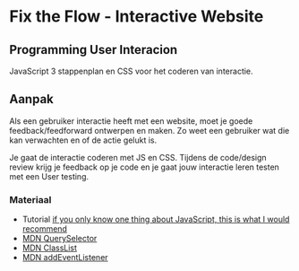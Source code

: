 # Fix the Flow - Interactive Website

## Programming User Interacion

JavaScript 3 stappenplan en CSS voor het coderen van interactie.

## Aanpak

Als een gebruiker interactie heeft met een website, moet je goede feedback/feedforward ontwerpen en maken. Zo weet een gebruiker wat die kan verwachten en of de actie gelukt is. 

Je gaat de interactie coderen met JS en CSS. Tijdens de code/design review krijg je feedback op je code en je gaat jouw interactie leren testen met een User testing.


### Materiaal

- Tutorial  [if you only know one thing about JavaScript, this is what I would recommend](https://css-tricks.com/video-screencasts/150-hey-designers-know-one-thing-javascript-recommend/)
- [MDN QuerySelector](https://developer.mozilla.org/en-US/docs/Web/API/Document/querySelector)
- [MDN ClassList](https://developer.mozilla.org/en-US/docs/Web/API/Element/classList) 
- [MDN addEventListener](https://developer.mozilla.org/en-US/docs/Web/API/EventTarget/addEventListener)


<!--

## JavaScript en Interactie (Donderdag)

_In de workshop S01W1-07-JS-en-Interactie wordt uitgelegd wat je moet doen._

De afgelopen dagen hebben we ons ondergedompeld in HTML en CSS. Maar er is nog een belangrijke taal voor een frontender: JavaScript. Een programmeertaal die we als derde laag op het Web kunnen inzetten. Nadat we ons fundament in gestructureerde HTML hebben opgezet, en met CSS de browser een aantal hints hebben gegeven, kunnen we met JavaScript (JS) in veel gevallen nog extra functionaliteit en interactie toevoegen.

HTML, CSS en JS hebben alledrie andere regels, omdat het totaal verschillende talen zijn. Als je in HTML en CSS per ongeluk een tikfout maakt, negeert een browser die vaak, en gaat die gewoon door met de rest van de pagina. In JS gaat het bij een tikfout iets sneller mis. Zodra de browser een fout in JS tegenkomt, wordt de rest niet meer uitgevoerd.

### Aanpak

We gaan net als dinsdag via de developer tools in je browser kort met JS spelen. Net als dat je de live DOM (Document Object Model) en styling kunt inspecteren en veranderen, kun je ook JS interactief uitvoeren op een webpagina.

### Individuele opdrachten

1. Open de developer tools op bijvoorbeeld je visitekaartje, door een element te inspecteren met je rechtermuisknop.

<img src="https://github.com/user-attachments/assets/bffe3e9e-bb70-4f9b-8b02-f9727b7dbc9c" width="400">

2. Ga naar het tabblad _Console_ in je developer tools, waar je JavaScript kunt typen.

<img width="600" alt="image" src="https://github.com/user-attachments/assets/20759257-fd67-46f8-b02f-377df64abca7">

Dit zijn screenshots uit Firefox. De interface verschilt iets per browser, maar allemaal hebben ze een Console met vergelijkbare functionaliteit.

3. JavaScript is goed in rekenen. Probeer bijvoorbeeld eens twee getallen op te tellen, door `5 + 9` in te typen in je _Console_, gevolgd door een Enter.

<img width="487" alt="image" src="https://github.com/user-attachments/assets/14a8e361-1a27-4c3a-a297-16ac6353a948">

Gaaf, misschien wel je eerste stukje JavaScript ooit!

4. Probeer eens `'5' + '9'` uit te voeren..

<img width="358" alt="image" src="https://github.com/user-attachments/assets/4eed8bce-becb-475b-b5ce-5f98103c6c92">

Blijkbaar doet JavaScript verschillende dingen met getallen (_Numbers_) en tekst (_Strings_). Voor nu niet heel relevant, maar dit is één van de regels binnen JavaScript.

5. Wat gebeurt er als we per ongeluk—of expres—iets verkeerd doen? Wat als we `vijf + negen` uitvoeren? Of gewoon `bladiebloep`?

<img width="389" alt="image" src="https://github.com/user-attachments/assets/dbe15c7b-afeb-438d-8f5f-491192c894f1">

Dan krijgen we een foutmelding van JavaScript, omdat dit onbekende termen zijn. Dit gaat vast nog vaker gebeuren, en er is altijd een (soms frustrerende) verklaring voor. Voor nu gaan we door met leukere dingen.

6. Voer `document.body` uit in de Console.

<img width="387" alt="image" src="https://github.com/user-attachments/assets/7457f8d7-5b92-4efb-9fa6-66a8fdbb0a0e">

Je krijgt nu een _referentie_ naar het `<body>` element uit je pagina. Blijkbaar is dit iets speciaals. Met JavaScript kun je het Document Object Model (DOM) vragen stellen, dingen laten doen, of veranderen.

7. Voer `document.Body` uit in de Console.

<img width="382" alt="image" src="https://github.com/user-attachments/assets/1dac7155-857e-43c8-a07b-41a9bfb35596">

Die is “undefined”, dus blijkbaar is het in JavaScript belangrijk dat je goed let op hoofdletters en kleine letters. Een tikfout is snel gemaakt, en ook voor een _undefined_ is altijd een verklaring.

8. Voer `document.querySelector('body')` uit in de Console.

<img width="356" alt="image" src="https://github.com/user-attachments/assets/de618876-bfa9-4961-a637-01f2b2d15a81">

Dit is dus een andere manier om een referentie naar ons `<body>` element te krijgen, maar eentje die veel flexibeler is. Met `document.querySelector()` kun je elke CSS selector gebruiken om een element op te zoeken.

9. Probeer een andere CSS selector uit, bijvoorbeeld door `document.querySelector('h1')` uit te voeren. Wees niet bang voor tikfouten, maar probeer het opnieuw als het niet lukt. (Tip: met pijltje omhoog op je toetsenbord kun je in de Console door vorige opdrachten springen)

<img width="465" alt="image" src="https://github.com/user-attachments/assets/53079324-a194-4d40-ad8b-c1c28758ea83">

10. Verander de inhoud van je pagina door `document.querySelector('body').textContent = 'JS is tof!'` uit te voeren in de Console.

En refresh daarna de pagina :)

Al deze opdrachten kunnen ook via [een script](https://github.com/fdnd-task/your-tribe-profile-card/blob/main/scripts/script.js) uitgevoerd worden. De browser voert elke regel dan stap voor stap uit, als alles goed gaat. Via JavaScript en het Document Object Model kun je bijvoorbeeld elementen opzoeken, naar _events_ luisteren (zoals een _click_ event of een _keyboard_ event), _functies_ uitvoeren zodra zo'n event plaatsvindt, en eigenschappen van de DOM veranderen. Vaak doen we dat laatste door een `class` op een bepaald element [te veranderen](https://css-tricks.com/videos/150-hey-designers-know-one-thing-javascript-recommend/), zodat er door CSS andere styling toegepast kan worden. HTML, CSS en JS werken op deze manier dus hand in hand.

### Extra opdrachten

1. Bespreek met je buur wat een haalbare, niet vereiste leuke extra interactie in je eigen visitekaartje zou kunnen zijn. Enkele ideeën:
 - Verander de styling als je op een knop klikt, door een class op een element [aan te passen](https://css-tricks.com/videos/150-hey-designers-know-one-thing-javascript-recommend/); maak iets groter, opvallender, of laat je kaartje flippen.
 - [Verander een stukje tekst](https://developer.mozilla.org/en-US/docs/Web/API/Node/textContent#examples) als je op een knop klikt.
 - [Speel een geluidje af](https://developer.mozilla.org/en-US/docs/Web/API/HTMLMediaElement/play) als je op een knop klikt. Combineer dit bijvoorbeeld met [een `<audio>` element](https://developer.mozilla.org/en-US/docs/Web/HTML/Element/audio).
2. Maak een issue aan bij je leertaak, bedenk een goede titel voor je interactie, en beschrijf deze kort. Voeg ook een breakdown schets toe.
3. Vraag feedback op je issue en je breakdown schets.

### Bronnen en materiaal

- [What is JavaScript? MDN beginner's JavaScript course](https://developer.mozilla.org/en-US/docs/Learn/JavaScript/First_steps/What_is_JavaScript)
- [Introduction to the DOM](https://developer.mozilla.org/en-US/docs/Web/API/Document_Object_Model/Introduction)
- [Hey designers, if you only know one thing about JavaScript, this is what I would recommend](https://css-tricks.com/videos/150-hey-designers-know-one-thing-javascript-recommend/)
- Doorgaan met interactief leren programmeren? Kijk alvast eens naar https://learnprogramming.online

-->
